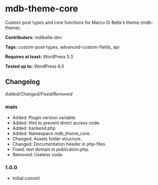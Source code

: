 # mdb-theme-core
Custom post types and core functions for Marco Di Bella's theme (mdb-theme).

__Contributors:__ mdibella-dev

__Tags:__  custom-post-types, advanced-custom-fields, api

__Requires at least:__ WordPress 5.3  

__Tested up to:__ WordPress 6.0  

## Changelog
*Added/Changed/Fixed/Removed*


### main
* Added: Plugin version variable.
* Added: Hint to prevent direct access code.
* Added: backend.php
* Added: Namespace mdb_theme_core.
* Changed: Assets folder structure.
* Changed: Documentation header in php-files.
* Fixed: text domain in publication.php.
* Removed: Useless code.


### 1.0.0
* Initial commit

